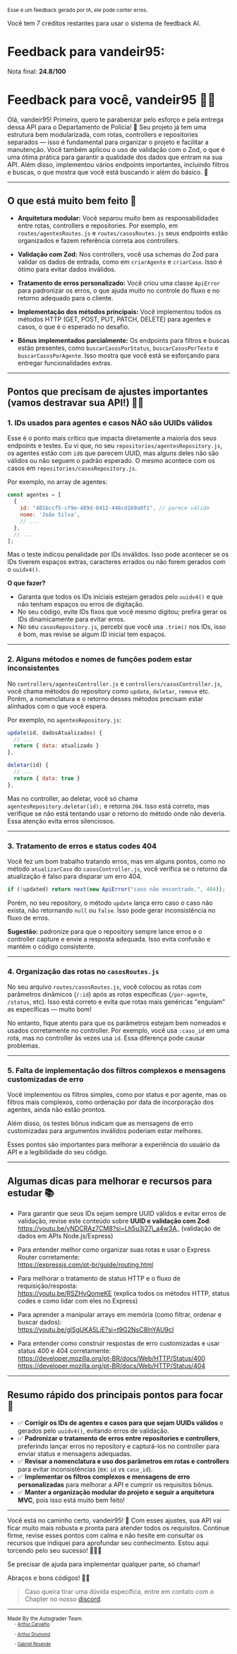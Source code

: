 <sup>Esse é um feedback gerado por IA, ele pode conter erros.</sup>

Você tem 7 créditos restantes para usar o sistema de feedback AI.

# Feedback para vandeir95:

Nota final: **24.8/100**

# Feedback para você, vandeir95 🚓✨

Olá, vandeir95! Primeiro, quero te parabenizar pelo esforço e pela entrega dessa API para o Departamento de Polícia! 🎉 Seu projeto já tem uma estrutura bem modularizada, com rotas, controllers e repositories separados — isso é fundamental para organizar o projeto e facilitar a manutenção. Você também aplicou o uso de validação com o Zod, o que é uma ótima prática para garantir a qualidade dos dados que entram na sua API. Além disso, implementou vários endpoints importantes, incluindo filtros e buscas, o que mostra que você está buscando ir além do básico. 👏

---

## O que está muito bem feito 🌟

- **Arquitetura modular:** Você separou muito bem as responsabilidades entre rotas, controllers e repositories. Por exemplo, em `routes/agentesRoutes.js` e `routes/casosRoutes.js` seus endpoints estão organizados e fazem referência correta aos controllers.
  
- **Validação com Zod:** Nos controllers, você usa schemas do Zod para validar os dados de entrada, como em `criarAgente` e `criarCaso`. Isso é ótimo para evitar dados inválidos.
  
- **Tratamento de erros personalizado:** Você criou uma classe `ApiError` para padronizar os erros, o que ajuda muito no controle do fluxo e no retorno adequado para o cliente.

- **Implementação dos métodos principais:** Você implementou todos os métodos HTTP (GET, POST, PUT, PATCH, DELETE) para agentes e casos, o que é o esperado no desafio.

- **Bônus implementados parcialmente:** Os endpoints para filtros e buscas estão presentes, como `buscarCasosPorStatus`, `buscarCasosPorTexto` e `buscarCasosPorAgente`. Isso mostra que você está se esforçando para entregar funcionalidades extras.

---

## Pontos que precisam de ajustes importantes (vamos destravar sua API!) 🕵️‍♂️

### 1. IDs usados para agentes e casos NÃO são UUIDs válidos

Esse é o ponto mais crítico que impacta diretamente a maioria dos seus endpoints e testes. Eu vi que, no seu `repositories/agentesRepository.js`, os agentes estão com `id`s que parecem UUID, mas alguns deles não são válidos ou não seguem o padrão esperado. O mesmo acontece com os casos em `repositories/casosRepository.js`.

Por exemplo, no array de agentes:

```js
const agentes = [
  {
    id: "401bccf5-cf9e-489d-8412-446cd169a0f1", // parece válido
    nome: 'João Silva',
    // ...
  },
  // ...
];
```

Mas o teste indicou penalidade por IDs inválidos. Isso pode acontecer se os IDs tiverem espaços extras, caracteres errados ou não forem gerados com o `uuidv4()`.

**O que fazer?**

- Garanta que todos os IDs iniciais estejam gerados pelo `uuidv4()` e que não tenham espaços ou erros de digitação.
- No seu código, evite IDs fixos que você mesmo digitou; prefira gerar os IDs dinamicamente para evitar erros.
- No seu `casosRepository.js`, percebi que você usa `.trim()` nos IDs, isso é bom, mas revise se algum ID inicial tem espaços.

---

### 2. Alguns métodos e nomes de funções podem estar inconsistentes

No `controllers/agentesController.js` e `controllers/casosController.js`, você chama métodos do repository como `update`, `deletar`, `remove` etc. Porém, a nomenclatura e o retorno desses métodos precisam estar alinhados com o que você espera.

Por exemplo, no `agentesRepository.js`:

```js
update(id, dadosAtualizados) {
  // ...
  return { data: atualizado }
},

deletar(id) {
  // ...
  return { data: true }
},
```

Mas no controller, ao deletar, você só chama `agentesRepository.deletar(id);` e retorna `204`. Isso está correto, mas verifique se não está tentando usar o retorno do método onde não deveria. Essa atenção evita erros silenciosos.

---

### 3. Tratamento de erros e status codes 404

Você fez um bom trabalho tratando erros, mas em alguns pontos, como no método `atualizarCaso` do `casosController.js`, você verifica se o retorno da atualização é falso para disparar um erro 404. 

```js
if (!updated) return next(new ApiError("caso não encontrado.", 404));
```

Porém, no seu repository, o método `update` lança erro caso o caso não exista, não retornando `null` ou `false`. Isso pode gerar inconsistência no fluxo de erros.

**Sugestão:** padronize para que o repository sempre lance erros e o controller capture e envie a resposta adequada. Isso evita confusão e mantém o código consistente.

---

### 4. Organização das rotas no `casosRoutes.js`

No seu arquivo `routes/casosRoutes.js`, você colocou as rotas com parâmetros dinâmicos (`/:id`) após as rotas específicas (`/por-agente`, `/status`, etc). Isso está correto e evita que rotas mais genéricas "engulam" as específicas — muito bom!

No entanto, fique atento para que os parâmetros estejam bem nomeados e usados corretamente no controller. Por exemplo, você usa `:caso_id` em uma rota, mas no controller às vezes usa `id`. Essa diferença pode causar problemas.

---

### 5. Falta de implementação dos filtros complexos e mensagens customizadas de erro

Você implementou os filtros simples, como por status e por agente, mas os filtros mais complexos, como ordenação por data de incorporação dos agentes, ainda não estão prontos.

Além disso, os testes bônus indicam que as mensagens de erro customizadas para argumentos inválidos poderiam estar melhores.

Esses pontos são importantes para melhorar a experiência do usuário da API e a legibilidade do seu código.

---

## Algumas dicas para melhorar e recursos para estudar 📚

- Para garantir que seus IDs sejam sempre UUID válidos e evitar erros de validação, revise este conteúdo sobre **UUID e validação com Zod**:  
  https://youtu.be/yNDCRAz7CM8?si=Lh5u3j27j_a4w3A_ (validação de dados em APIs Node.js/Express)

- Para entender melhor como organizar suas rotas e usar o Express Router corretamente:  
  https://expressjs.com/pt-br/guide/routing.html

- Para melhorar o tratamento de status HTTP e o fluxo de requisição/resposta:  
  https://youtu.be/RSZHvQomeKE (explica todos os métodos HTTP, status codes e como lidar com eles no Express)

- Para aprender a manipular arrays em memória (como filtrar, ordenar e buscar dados):  
  https://youtu.be/glSgUKA5LjE?si=t9G2NsC8InYAU9cI

- Para entender como construir respostas de erro customizadas e usar status 400 e 404 corretamente:  
  https://developer.mozilla.org/pt-BR/docs/Web/HTTP/Status/400  
  https://developer.mozilla.org/pt-BR/docs/Web/HTTP/Status/404

---

## Resumo rápido dos principais pontos para focar 🔑

- ✅ **Corrigir os IDs de agentes e casos para que sejam UUIDs válidos** e gerados pelo `uuidv4()`, evitando erros de validação.
- ✅ **Padronizar o tratamento de erros entre repositories e controllers**, preferindo lançar erros no repository e capturá-los no controller para enviar status e mensagens adequadas.
- ✅ **Revisar a nomenclatura e uso dos parâmetros em rotas e controllers** para evitar inconsistências (ex: `id` vs `caso_id`).
- ✅ **Implementar os filtros complexos e mensagens de erro personalizadas** para melhorar a API e cumprir os requisitos bônus.
- ✅ **Manter a organização modular do projeto e seguir a arquitetura MVC**, pois isso está muito bem feito!

---

Você está no caminho certo, vandeir95! 🚀 Com esses ajustes, sua API vai ficar muito mais robusta e pronta para atender todos os requisitos. Continue firme, revise esses pontos com calma e não hesite em consultar os recursos que indiquei para aprofundar seu conhecimento. Estou aqui torcendo pelo seu sucesso! 💪👮‍♂️

Se precisar de ajuda para implementar qualquer parte, só chamar!

Abraços e bons códigos! 👋✨

> Caso queira tirar uma dúvida específica, entre em contato com o Chapter no nosso [discord](https://discord.gg/DryuHVnz).



---
<sup>Made By the Autograder Team.</sup><br>&nbsp;&nbsp;&nbsp;&nbsp;<sup><sup>- [Arthur Carvalho](https://github.com/ArthurCRodrigues)</sup></sup><br>&nbsp;&nbsp;&nbsp;&nbsp;<sup><sup>- [Arthur Drumond](https://github.com/drumondpucminas)</sup></sup><br>&nbsp;&nbsp;&nbsp;&nbsp;<sup><sup>- [Gabriel Resende](https://github.com/gnvr29)</sup></sup>